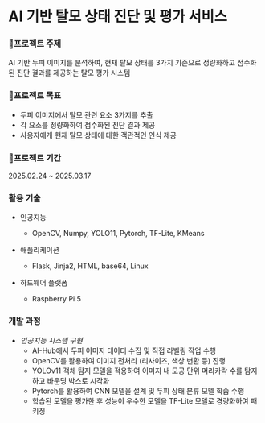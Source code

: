 # AI 기반 탈모 상태 진단 및 평가 서비스

### 🔬프로젝트 주제
AI 기반 두피 이미지를 분석하여, 현재 탈모 상태를 3가지 기준으로 정량화하고 점수화된 진단 결과를 제공하는 탈모 평가 시스템

### 🔬프로젝트 목표
- 두피 이미지에서 탈모 관련 요소 3가지를 추출
- 각 요소를 정량화하여 점수화된 진단 결과 제공
- 사용자에게 현재 탈모 상태에 대한 객관적인 인식 제공
  
### 📆프로젝트 기간
2025.02.24 ~ 2025.03.17

### 활용 기술
- 인공지능
  - OpenCV, Numpy, YOLO11, Pytorch, TF-Lite, KMeans
 
- 애플리케이션
  - Flask, Jinja2, HTML, base64, Linux
 
- 하드웨어 플랫폼
  - Raspberry Pi 5
 
### 개발 과정
- *인공지능 시스템 구현*
  - AI-Hub에서 두피 이미지 데이터 수집 및 직접 라벨링 작업 수행
  - OpenCV를 활용하여 이미지 전처리 (리사이즈, 색상 변환 등) 진행
  - YOLOv11 객체 탐지 모델을 적용하여 이미지 내 모공 단위 머리카락 수를 탐지하고 바운딩 박스로 시각화
  - Pytorch를 활용하여 CNN 모델을 설계 및 두피 상태 분류 모델 학습 수행
  - 학습된 모델을 평가한 후 성능이 우수한 모델을 TF-Lite 모델로 경량화하여 패키징

